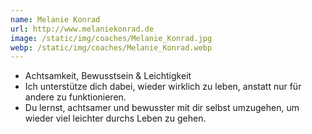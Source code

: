 ```yaml
---
name: Melanie Konrad
url: http://www.melaniekonrad.de
image: /static/img/coaches/Melanie_Konrad.jpg
webp: /static/img/coaches/Melanie_Konrad.webp
---
```


<ul><li>Achtsamkeit, Bewusstsein &amp; Leichtigkeit</li><li>Ich unterstütze dich dabei, wieder wirklich zu leben, anstatt nur für andere zu funktionieren.&nbsp;</li><li>Du lernst, achtsamer und bewusster mit dir selbst umzugehen, um wieder viel leichter durchs Leben zu gehen.</li></ul>